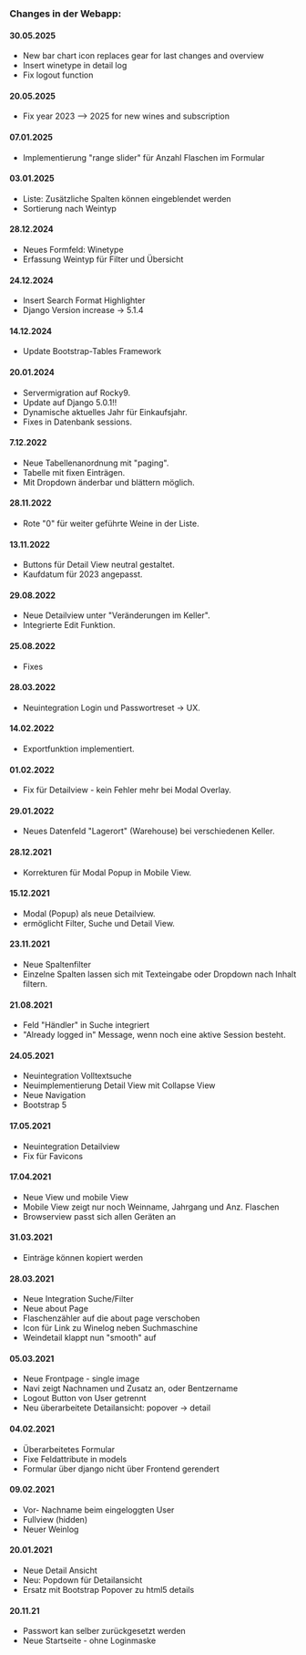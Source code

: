 ### Changes in der Webapp:

#### 30.05.2025
- New bar chart icon replaces gear for last changes and overview
- Insert winetype in detail log
- Fix logout function

#### 20.05.2025
- Fix year 2023 --> 2025 for new wines and subscription
  
#### 07.01.2025
- Implementierung "range slider" für Anzahl Flaschen im Formular
  
#### 03.01.2025
- Liste: Zusätzliche Spalten können eingeblendet werden
- Sortierung nach Weintyp

#### 28.12.2024
- Neues Formfeld: Winetype
- Erfassung Weintyp für Filter und Übersicht
  
#### 24.12.2024
- Insert Search Format Highlighter
- Django Version increase -> 5.1.4
         
#### 14.12.2024
        
-  Update Bootstrap-Tables Framework
              
#### 20.01.2024
            
- Servermigration auf Rocky9.
- Update auf Django 5.0.1!!
- Dynamische aktuelles Jahr für Einkaufsjahr.
- Fixes in Datenbank sessions.
                    
#### 7.12.2022
            
- Neue Tabellenanordnung mit "paging".
- Tabelle mit fixen Einträgen.
- Mit Dropdown änderbar und blättern möglich.
            
#### 28.11.2022
            
- Rote "0" für weiter geführte Weine in der Liste.
                    
#### 13.11.2022
            
- Buttons für Detail View neutral gestaltet.
- Kaufdatum für 2023 angepasst.
            
#### 29.08.2022
            
- Neue Detailview unter "Veränderungen im Keller".
- Integrierte Edit Funktion.
            
#### 25.08.2022
            
- Fixes
                    
#### 28.03.2022
            
- Neuintegration Login und Passwortreset -> UX.
            
#### 14.02.2022
            
- Exportfunktion implementiert.
            
#### 01.02.2022
            
- Fix für Detailview - kein Fehler mehr bei Modal Overlay.
            
#### 29.01.2022
            
- Neues Datenfeld "Lagerort" (Warehouse) bei verschiedenen Keller.
            
#### 28.12.2021
            
- Korrekturen für Modal Popup in Mobile View.
            
#### 15.12.2021
            
- Modal (Popup) als neue Detailview.
- ermöglicht Filter, Suche und Detail View.
            
#### 23.11.2021
            
- Neue Spaltenfilter
- Einzelne Spalten lassen sich mit Texteingabe oder Dropdown nach Inhalt filtern.
            
#### 21.08.2021
            
- Feld "Händler" in Suche integriert
- "Already logged in" Message, wenn noch eine aktive Session besteht.
                    
#### 24.05.2021
            
- Neuintegration Volltextsuche
- Neuimplementierung Detail View mit Collapse View
- Neue Navigation
- Bootstrap 5
            
#### 17.05.2021
            
- Neuintegration Detailview
- Fix für Favicons
            
#### 17.04.2021
            
- Neue View und mobile View
- Mobile View zeigt nur noch Weinname, Jahrgang und Anz. Flaschen
- Browserview passt sich allen Geräten an
            
#### 31.03.2021
            
- Einträge können kopiert werden
            
#### 28.03.2021
            
- Neue Integration Suche/Filter
- Neue about Page
- Flaschenzähler auf die about page verschoben
- Icon für Link zu Winelog neben Suchmaschine
- Weindetail klappt nun "smooth" auf
            
#### 05.03.2021
            
- Neue Frontpage - single image
- Navi zeigt Nachnamen und Zusatz an, oder Bentzername
- Logout Button von User getrennt
- Neu überarbeitete Detailansicht: popover -> detail
            
#### 04.02.2021
            
- Überarbeitetes Formular
- Fixe Feldattribute in models
- Formular über django nicht über Frontend gerendert
            
#### 09.02.2021
            
- Vor- Nachname beim eingeloggten User
- Fullview (hidden)
- Neuer Weinlog
            
#### 20.01.2021
            
- Neue Detail Ansicht
- Neu: Popdown für Detailansicht
- Ersatz mit Bootstrap Popover zu html5 details
            
#### 20.11.21
            
- Passwort kan selber zurückgesetzt werden
- Neue Startseite - ohne Loginmaske
